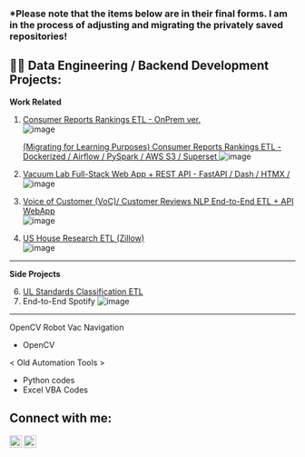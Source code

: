 ### *Please note that the items below are in their final forms. I am in the process of adjusting and migrating the privately saved repositories!

<h2>👨‍💻 Data Engineering / Backend Development Projects:</h2>

**Work Related**

 1. <a href= https://github.com/kwoolaid725/cr-rankings-etl-onprem> Consumer Reports Rankings ETL - OnPrem ver. </a> <br>
    ![image](https://github.com/kwoolaid725/kwoolaid725/assets/107806433/3f31379b-79c6-41c3-a667-8ecc8466fc68)


    <a href= https://github.com/kwoolaid725/cr-rankings-etl-pipeline> (Migrating for Learning Purposes) Consumer Reports Rankings ETL - Dockerized / Airflow /   PySpark / AWS S3 / Superset  </a>
    ![image](https://github.com/kwoolaid725/kwoolaid725/assets/107806433/0d19dd1b-30b5-47bc-9112-8139fde86eb0)


 3. <a href= https://github.com/kwoolaid725/vacuum-fastapi-dash-etl-app> Vacuum Lab Full-Stack Web App + REST API - FastAPI / Dash / HTMX / </a>
   ![image](https://github.com/kwoolaid725/kwoolaid725/assets/107806433/7ccaf02d-f092-4b6a-ba67-5a60c99c0845)


    
 4.  <a href= https://github.com/kwoolaid725/voc_scraper_nlp_api/> Voice of Customer (VoC)/ Customer Reviews NLP End-to-End ETL + API WebApp </a> <br>
    ![image](https://github.com/kwoolaid725/kwoolaid725/assets/107806433/ec6ec417-98de-463d-a044-cd9f80a35fd3)



 5. <a href= https://github.com/kwoolaid725/us-house-env-research-etl> US House Research ETL (Zillow) </a> <br>
   ![image](https://github.com/kwoolaid725/kwoolaid725/assets/107806433/a79e0d92-13c2-4b4d-9809-50f1cfd77ae8)



     
-------------------------------------------------------
**Side Projects** 

 6. <a href= https://github.com/kwoolaid725/UL-Standards-Classify> UL Standards Classification ETL  </a>
 7. End-to-End Spotify
   ![image](https://github.com/kwoolaid725/kwoolaid725/assets/107806433/7ae35a91-96e8-4d44-a814-3e9d9eb9dc33)

--------------------------------


OpenCV Robot Vac Navigation
 - OpenCV




< Old Automation Tools > 

- Python codes
- Excel VBA Codes
  


<h2> Connect with me:</h2>


[<img align="left" alt="JoshMadakor | LinkedIn" width="22px" src="https://cdn.jsdelivr.net/npm/simple-icons@v3/icons/linkedin.svg" />][linkedin]
[<img align="left" alt="JoshMadakor | Instagram" width="22px" src="https://cdn.jsdelivr.net/npm/simple-icons@v3/icons/instagram.svg" />][instagram]

[instagram]: https://www.instagram.com/woohyun._k/
[linkedin]: https://linkedin.com/in/woohyun-kim

<!--
**joshmadakor1/joshmadakor1** is a ✨ _special_ ✨ repository because its `README.md` (this file) appears on your GitHub profile.

Here are some ideas to get you started:

- 🔭 I’m currently working on ...
- 🌱 I’m currently learning ...
- 👯 I’m looking to collaborate on ...
- 🤔 I’m looking for help with ...
- 💬 Ask me about ...
- 📫 How to reach me: ...
- 😄 Pronouns: ...
- ⚡ Fun fact: ...
-->
